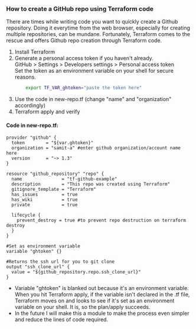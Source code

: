 ### How to create a GitHub repo using Terraform code

There are times while writing code you want to quickly create a Github repository. Doing it everytime from the web browser, especially for creating multiple repositories, can be mundane. Fortunately, Terraform comes to the rescue and offers Github repo creation through Terraform code. 

1. Install Terraform 
2. Generate a personal access token if you haven't already.  
    GitHub > Settings > Developers settings > Personal access token  
    Set the token as an environment variable on your shell for secure reasons.  
    ```bash
        export TF_VAR_ghtoken="paste the token here"
    ```
2. Use the code in new-repo.tf (change "name" and "organization" accordingly)
3. Terraform apply and verify 



#### Code in new-repo.tf:
```hcl
provider "github" {
  token        = "${var.ghtoken}"
  organization = "samit-a" #enter github organization/account name here
  version      = "~> 1.3"
}

resource "github_repository" "repo" {
  name               = "tf-github-example"
  description        = "This repo was created using Terraform"
  gitignore_template = "Terraform"
  has_issues         = true
  has_wiki           = true
  private            = true

  lifecycle {
    prevent_destroy = true #to prevent repo destruction on terraform destroy
  }
}

#Set as environment variable
variable "ghtoken" {}

#Returns the ssh url for you to git clone
output "ssh_clone_url" {
  value = "${github_repository.repo.ssh_clone_url}"
}
```
- Variable "ghtoken" is blanked out because it's an environment variable. When you hit Terraform apply, if the variable isn't declared in the .tf file, Terraform moves on and looks to see if it's set as an environment variable on your shell. It is, so the plan/apply succeeds.  
- In the future I will make this a module to make the process even simpler and reduce the lines of code required.
